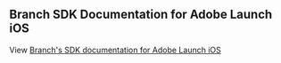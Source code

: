 ## Branch SDK Documentation for Adobe Launch iOS

View [Branch's SDK documentation for Adobe Launch iOS](https://help.branch.io/developers-hub/docs/adobe-launch-ios-sdk)
